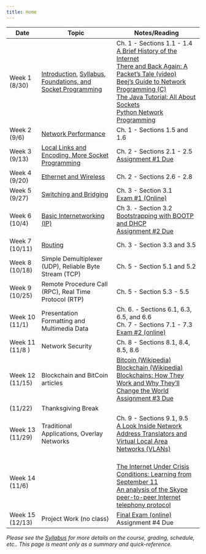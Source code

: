 ```yaml
---
title: Home
---
```

<!--h1 class="page-heading">Schedule</h1 -->

<table id="schedule">
  <thead>
    <tr>
      <th>Date</th>
      <th>Topic</th>
      <th>Notes/Reading</th>
    </tr>
  </thead>
  <tbody>
    <tr>
      <td>Week 1<br/>(8/30)</td>
      <td>
        <a href="/0-introduction">Introduction</a>,
        <a href="/syllabus">Syllabus</a>,
         <a href="/1-foundations">Foundations, and Socket Programming</a></td>
      <td>Ch. 1 - Sections 1.1 - 1.4<br/>
	  	<a href="http://www.internetsociety.org/internet/what-internet/history-internet/brief-history-internet">A Brief History of the Internet</a><br/>
		  <a href="https://www.youtube.com/watch?v=ewrBalT_eBM">There and Back Again: A Packet’s Tale (video)</a><br/>
		  <a href="http://beej.us/guide/bgnet/">Beej’s Guide to Network Programming (C)</a><br/>
		  <a href="https://docs.oracle.com/javase/tutorial/networking/sockets/">The Java Tutorial: All About Sockets</a><br/>
		  <a href="http://www.tutorialspoint.com/python/python_networking.htm">Python Network Programming</a>
		</td>
    </tr>
    <tr>
      <td>Week 2<br/>(9/6)</td>
      <td><a href="/1-foundations">Network Performance</a></td>
      <td>Ch. 1 - Sections 1.5 and 1.6</td>
    </tr>
    <tr>
      <td>Week 3<br/>(9/13)</td>
      <td><a href="/2-direct-link-networks">Local Links and Encoding, More Socket Programming</a></td>
      <td>Ch. 2 - Sections 2.1 - 2.5<br/>
	  	<a href="/project-1">Assignment #1 Due</a>
	  </td>
    </tr>
    <tr>
      <td>Week 4<br/>(9/20)</td>
      <td><a href="/2-direct-link-networks">Ethernet and Wireless</a></td>
      <td>Ch. 2 - Sections 2.6 - 2.8</td>
    </tr>
    <tr>
      <td>Week 5<br/>(9/27)</td>
      <td><a href="/3-internetworking">Switching and Bridging</a></td>
      <td>Ch. 3 - Section 3.1<br/>
	  	<a href="https://bb.courses.maine.edu">Exam #1 (Online)</a>
	  </td>
    </tr>
    <tr>
      <td>Week 6<br/>(10/4)</td>
      <td><a href="/3-internetworking">Basic Internetworking (IP)</a></td>
      <td>Ch 3. - Section 3.2<br/>
	  	<a href="https://www.cisco.com/c/en/us/about/press/internet-protocol-journal/back-issues/table-contents-22/dhcp.html">Bootstrapping with BOOTP and DHCP</a><br/>
		  <a href="/project-2">Assignment #2 Due</a>
		</td>
    </tr>
    <tr>
      <td>Week 7<br/>(10/11)</td>
      <td><a href="/3-internetworking">Routing</a></td>
      <td>Ch. 3 - Section 3.3 and 3.5</td>
    </tr>
    <tr>
      <td>Week 8<br/>(10/18)</td>
      <td>Simple Demultiplexer (UDP), Reliable Byte Stream (TCP)</td>
      <td>Ch. 5 - Section 5.1 and 5.2</td>
    </tr>
    <tr>
      <td>Week 9<br/>(10/25)</td>
      <td>Remote Procedure Call (RPC), Real Time Protocol (RTP)</td>
      <td>Ch. 5 - Section 5.3 - 5.5</td>
    </tr>
    <tr>
      <td>Week 10<br/>(11/1)</td>
      <td>Presentation Formatting and Multimedia Data</td>
      <td>Ch. 6. - Sections 6.1, 6.3, 6.5, and 6.6<br/>
      Ch. 7 - Sections 7.1 - 7.3<br/>
	  	<a href="https://bb.courses.maine.edu">Exam #2 (online)</a>
	  </td>
    </tr>
    <tr>
      <td>Week 11<br/>(11/8 )</td>
      <td>Network Security</td>
      <td>Ch. 8 - Sections 8.1, 8.4, 8.5, 8.6</td>
    </tr>
    <tr>
      <td>Week 12<br/>(11/15)</td>
      <td>Blockchain and BitCoin articles</td>
      <td>
        <a href="https://en.wikipedia.org/wiki/Bitcoin">Bitcoin (Wikipedia)</a><br/>
        <a href="https://en.wikipedia.org/wiki/Blockchain">Blockchain (Wikipedia)</a><br/>
        <a href="https://spectrum.ieee.org/computing/networks/blockchains-how-they-work-and-why-theyll-change-the-world">Blockchains: How They Work and Why They’ll Change the World</a><br/>
        <!-- a href="http://gaia.cs.umass.edu/networks/papers/MMCN08-0.2.pdf">YouTube network traffic at a campus network</a -->
        <a href="/project-3">Assignment #3 Due</a>
	  </td>
    </tr>
    <tr>
      <td>(11/22)</td>
      <td>Thanksgiving Break</td>
      <td></td>
    </tr>
    <tr>
      <td>Week 13<br/>(11/29)</td>
      <td>Traditional Applications, Overlay Networks</td>
      <td>Ch. 9 - Sections 9.1, 9.5<br/>
	  	<a href="https://www.cisco.com/c/en/us/about/press/internet-protocol-journal/back-issues/table-contents-29/anatomy.html">A Look Inside Network Address Translators and Virtual Local Area Networks (VLANs)</a>
	  </td>
    </tr>
    <tr>
      <td>Week 14<br/>(11/6)</td>
      <td></td>
      <td><br/>
	  	<a href="https://www.nap.edu/read/10569/chapter/1">The Internet Under Crisis Conditions: Learning from September 11</a><br/>
		<a href="http://www1.cs.columbia.edu/~salman/publications/skype1_4.pdf">An analysis of the Skype peer-to-peer Internet telephony protocol</a>
	  </td>
    </tr>
    <tr>
      <td>Week 15<br/>(12/13)</td>
      <td>Project Work (no class)</td>
      <td><a href="https://bb.courses.maine.edu">Final Exam (online)</a><br/>
		  Assignment #4 Due
	  </td>
    </tr>
  </tbody>
</table>

*Please see the [Syllabus](syllabus.html) for more details on the course, grading, schedule, etc.. This page is meant only as a summary and quick-reference.*
